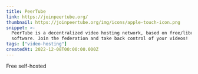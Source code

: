 ```yaml
---
title: PeerTube
link: https://joinpeertube.org/
thumbnail: https://joinpeertube.org/img/icons/apple-touch-icon.png
snippet: >-
  PeerTube is a decentralized video hosting network, based on free/libre
  software. Join the federation and take back control of your videos!
tags: ["video-hosting"]
createdAt: 2022-12-08T00:00:00.000Z
---
```

Free self-hosted